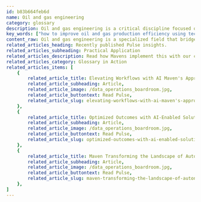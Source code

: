 ```yaml
---
id: b83b664feb6d
name: Oil and gas engineering
category: glossary
description: Oil and gas engineering is a critical discipline focused on the effective and safe extraction of hydrocarbons, employing advanced technologies to optimize yield, ensuring efficiency and sustainability in the energy sector.
key_words: ["how to improve oil and gas production efficiency using technology", "benefits of AI in oil and gas reservoir management", "ways to increase safety in oil and gas extraction processes", "leveraging big data for oil field development planning", "advanced digital technologies in oil and gas engineering", "environmental impact reduction strategies in oil and gas industry", "IoT applications for remote monitoring in oilfields", "economic advantages of predictive analytics in oil production", "sustainable oil and gas extraction methods", "role of oil and gas engineers in energy sustainability"]
content_raw: Oil and gas engineering is a specialized field that bridges the gap between the discovery and production of oil and gas. Involved in every stage of the process, oil and gas engineers design, implement, and manage systems to efficiently and safely extract these vital resources from the earth. These engineers work in tandem with geoscientists to fully comprehend the properties of underlying rock formations, plan the most effective drilling methods, and conduct rigorous daily operations monitoring. This expertise in oil and gas engineering offers substantial business benefits. The ability to predict profitability of reservoirs and meticulously plan drilling operations helps energy companies optimize their yield, improving both efficiency and safety. Moreover, it allows for the transformation of raw data into actionable insights that enhance sustainability and reduce environmental impact. In the modern world, oil and gas engineers are leveraging advanced digital technologies to achieve these goals. For example, engineers use state-of-the-art analytics and big data to orchestrate the best plan for field development and drilling activities, minimizing risks while boosting efficiency. AI-enabled systems aid in maximizing the volume of oil or gas extracted. Highlighting the versatility of the profession, production engineers manage the productivity of wells and entire oilfields. Utilizing the cutting-edge digital solutions, they can perform remote monitoring and execute the adequate adjustments, regardless of their geographic location. Through the strategic use of advanced sensors and Internet of Things (IoT) technology, they are able to unlock unprecedented levels of productivity. By partnering with Maven Technologies, businesses can access this wealth of expertise, facilitating the seamless integration of elite technologies by seasoned professionals, resulting in increased productivity and sustainable business growth. After all, in today's digital era, the key to unlocking productivity lies in innovative solutions for the modern global landscape.
related_articles_heading: Recently published Pulse insights.
related_articles_subheading: Practical Application
related_articles_description: Read how Mavens implement this with our clients.
related_articles_category: Glossary in Action
related_articles_items: [
	{
		related_article_title: Elevating Workflows with AI Maven's Approach,
		related_article_subheading: Article,
		related_article_image: /data_operations_boardroom.jpg,
		related_article_buttontext: Read Pulse,
		related_article_slug: elevating-workflows-with-ai-maven's-approach
	},
	{
		related_article_title: Optimized Outcomes with AI-Enabled Solutions,
		related_article_subheading: Article,
		related_article_image: /data_operations_boardroom.jpg,
		related_article_buttontext: Read Pulse,
		related_article_slug: optimized-outcomes-with-ai-enabled-solutions
	},
	{
		related_article_title: Maven Transforming the Landscape of Autonomous Vehicles,
		related_article_subheading: Article,
		related_article_image: /data_operations_boardroom.jpg,
		related_article_buttontext: Read Pulse,
		related_article_slug: maven-transforming-the-landscape-of-autonomous-vehicles
	},
]
---
```

